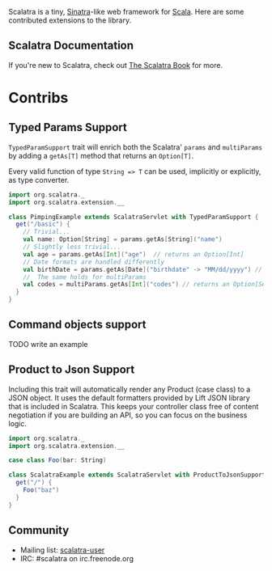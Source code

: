 Scalatra is a tiny, [Sinatra](http://www.sinatrarb.com/)-like web framework for
[Scala](http://www.scala-lang.org/). Here are some contributed extensions to the library.

## Scalatra Documentation

If you're new to Scalatra, check out [The Scalatra Book](http://www.scalatra.org/stable/book/) for more.

# Contribs

## Typed Params Support

`TypedParamSupport` trait will enrich both the Scalatra' `params` and `multiParams` by adding a `getAs[T]` method that returns an `Option[T]`.

Every valid function of type `String => T` can be used, implicitly or explicitly, as type converter.

```scala
import org.scalatra._
import org.scalatra.extension.__

class PimpingExample extends ScalatraServlet with TypedParamSupport {
  get("/basic") {
    // Trivial...
    val name: Option[String] = params.getAs[String]("name")
    // Slightly less trivial...
    val age = params.getAs[Int]("age")  // returns an Option[Int]
    // Date formats are handled differently
    val birthDate = params.getAs[Date]("birthdate" -> "MM/dd/yyyy") // Option[Date]
    //  The same holds for multiParams
    val codes = multiParams.getAs[Int]("codes") // returns an Option[Seq[Int]]
  }
}
```

## Command objects support

TODO write an example


## Product to Json Support

Including this trait will automatically render any Product (case class) to a JSON object. It uses the default formatters provided by Lift JSON library that is included in Scalatra. This keeps your controller class free of content negotiation if you are building an API, so you can focus on the business logic.

```scala
import org.scalatra._
import org.scalatra.extension.__

case class Foo(bar: String)

class ScalatraExample extends ScalatraServlet with ProductToJsonSupport {
  get("/") {
	Foo("baz")
  }
}
```

## Community

* Mailing list: [scalatra-user](http://groups.google.com/scalatra-user)
* IRC: #scalatra on irc.freenode.org
